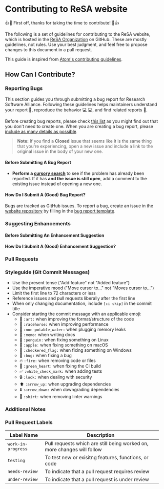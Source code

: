 # Contributing to ReSA website

:+1::tada: First off, thanks for taking the time to contribute! :tada::+1:

The following is a set of guidelines for contributing to the ReSA website, which is hosted in the [ReSA Organization](https://github.com/researchsoft) on GitHub. These are mostly guidelines, not rules. Use your best judgment, and feel free to propose changes to this document in a pull request.

This guide is inspired from [Atom's contributing guidelines](https://github.com/atom/atom/blob/master/CONTRIBUTING.md).

## How Can I Contribute?

### Reporting Bugs

This section guides you through submitting a bug report for Research Software Alliance. Following these guidelines helps maintainers understand your report :pencil:, reproduce the behavior :computer: :computer:, and find related reports :mag_right:.

Before creating bug reports, please check [this list](#before-submitting-a-bug-report) as you might find out that you don't need to create one. When you are creating a bug report, please [include as many details as possible](#how-do-i-submit-a-good-bug-report).

> **Note:** If you find a **Closed** issue that seems like it is the same thing that you're experiencing, open a new issue and include a link to the original issue in the body of your new one.


#### Before Submitting A Bug Report

* **Perform a [cursory search](https://github.com/researchsoft/website/issues?q=is%3Aopen+is%3Aissue)** to see if the problem has already been reported. If it has **and the issue is still open**, add a comment to the existing issue instead of opening a new one.

#### How Do I Submit A (Good) Bug Report?

Bugs are tracked as GitHub issues. To report a bug, create an issue in the [website repository](https://github.com/researchsoft/website) by filling in the [bug report template](https://github.com/researchsoft/website//issues/new?assignees=&labels=bug%2Cneeds+triage&projects=&template=bug_report.yaml&title=BUG%3A+).

### Suggesting Enhancements

#### Before Submitting An Enhancement Suggestion

#### How Do I Submit A (Good) Enhancement Suggestion?

### Pull Requests

### Styleguide (Git Commit Messages)

* Use the present tense ("Add feature" not "Added feature")
* Use the imperative mood ("Move cursor to..." not "Moves cursor to...")
* Limit the first line to 72 characters or less
* Reference issues and pull requests liberally after the first line
* When only changing documentation, include `[ci skip]` in the commit title
* Consider starting the commit message with an applicable emoji:
    * :art: `:art:` when improving the format/structure of the code
    * :racehorse: `:racehorse:` when improving performance
    * :non-potable_water: `:non-potable_water:` when plugging memory leaks
    * :memo: `:memo:` when writing docs
    * :penguin: `:penguin:` when fixing something on Linux
    * :apple: `:apple:` when fixing something on macOS
    * :checkered_flag: `:checkered_flag:` when fixing something on Windows
    * :bug: `:bug:` when fixing a bug
    * :fire: `:fire:` when removing code or files
    * :green_heart: `:green_heart:` when fixing the CI build
    * :white_check_mark: `:white_check_mark:` when adding tests
    * :lock: `:lock:` when dealing with security
    * :arrow_up: `:arrow_up:` when upgrading dependencies
    * :arrow_down: `:arrow_down:` when downgrading dependencies
    * :shirt: `:shirt:` when removing linter warnings

### Additional Notes

### Pull Request Labels 

| Label Name | Description
| --- | --- |
| `work-in-progress` | Pull requests which are still being worked on, more changes will follow |
| `testing` | To test new or exisitng features, functions, or code |
| `needs-review`| To indicate that a pull request requires review |
| `under-review` | To indicate that a pull request is under review |
